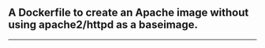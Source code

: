 ## A Dockerfile to create an Apache image without using apache2/httpd as a baseimage.
-------------------------------------------------------------------------------------